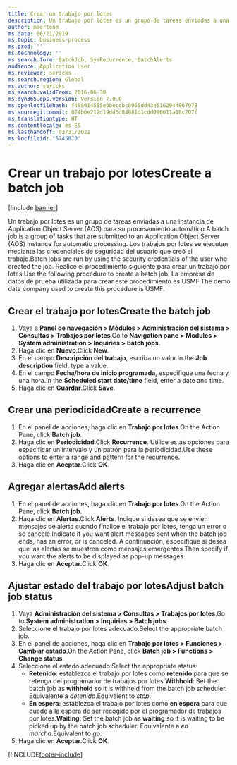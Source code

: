```yaml
---
title: Crear un trabajo por lotes
description: Un trabajo por lotes es un grupo de tareas enviadas a una instancia de Application Object Server (AOS) para su procesamiento automático.
author: maertenm
ms.date: 06/21/2019
ms.topic: business-process
ms.prod: ''
ms.technology: ''
ms.search.form: BatchJob, SysRecurrence, BatchAlerts
audience: Application User
ms.reviewer: sericks
ms.search.region: Global
ms.author: sericks
ms.search.validFrom: 2016-06-30
ms.dyn365.ops.version: Version 7.0.0
ms.openlocfilehash: f498014555e0beccbc8965dd43e5162944867978
ms.sourcegitcommit: 074b6e212d19dd5d84881d1cdd096611a18c207f
ms.translationtype: HT
ms.contentlocale: es-ES
ms.lasthandoff: 03/31/2021
ms.locfileid: "5745870"
---
```

# <a name="create-a-batch-job"></a><span data-ttu-id="68045-103">Crear un trabajo por lotes</span><span class="sxs-lookup"><span data-stu-id="68045-103">Create a batch job</span></span>

[!include [banner](../../includes/banner.md)]

<span data-ttu-id="68045-104">Un trabajo por lotes es un grupo de tareas enviadas a una instancia de Application Object Server (AOS) para su procesamiento automático.</span><span class="sxs-lookup"><span data-stu-id="68045-104">A batch job is a group of tasks that are submitted to an Application Object Server (AOS) instance for automatic processing.</span></span> <span data-ttu-id="68045-105">Los trabajos por lotes se ejecutan mediante las credenciales de seguridad del usuario que creó el trabajo.</span><span class="sxs-lookup"><span data-stu-id="68045-105">Batch jobs are run by using the security credentials of the user who created the job.</span></span> <span data-ttu-id="68045-106">Realice el procedimiento siguiente para crear un trabajo por lotes.</span><span class="sxs-lookup"><span data-stu-id="68045-106">Use the following procedure to create a batch job.</span></span> <span data-ttu-id="68045-107">La empresa de datos de prueba utilizada para crear este procedimiento es USMF.</span><span class="sxs-lookup"><span data-stu-id="68045-107">The demo data company used to create this procedure is USMF.</span></span>


## <a name="create-the-batch-job"></a><span data-ttu-id="68045-108">Crear el trabajo por lotes</span><span class="sxs-lookup"><span data-stu-id="68045-108">Create the batch job</span></span>
1. <span data-ttu-id="68045-109">Vaya a **Panel de navegación > Módulos > Administración del sistema > Consultas > Trabajos por lotes**.</span><span class="sxs-lookup"><span data-stu-id="68045-109">Go to **Navigation pane > Modules > System administration > Inquiries > Batch jobs**.</span></span>
2. <span data-ttu-id="68045-110">Haga clic en **Nuevo**.</span><span class="sxs-lookup"><span data-stu-id="68045-110">Click **New**.</span></span>
3. <span data-ttu-id="68045-111">En el campo **Descripción del trabajo**, escriba un valor.</span><span class="sxs-lookup"><span data-stu-id="68045-111">In the **Job description** field, type a value.</span></span>
4. <span data-ttu-id="68045-112">En el campo **Fecha/hora de inicio programada**, especifique una fecha y una hora.</span><span class="sxs-lookup"><span data-stu-id="68045-112">In the **Scheduled start date/time** field, enter a date and time.</span></span>
5. <span data-ttu-id="68045-113">Haga clic en **Guardar**.</span><span class="sxs-lookup"><span data-stu-id="68045-113">Click **Save**.</span></span>

## <a name="create-a-recurrence"></a><span data-ttu-id="68045-114">Crear una periodicidad</span><span class="sxs-lookup"><span data-stu-id="68045-114">Create a recurrence</span></span>
1. <span data-ttu-id="68045-115">En el panel de acciones, haga clic en **Trabajo por lotes**.</span><span class="sxs-lookup"><span data-stu-id="68045-115">On the Action Pane, click **Batch job**.</span></span>
2. <span data-ttu-id="68045-116">Haga clic en **Periodicidad**.</span><span class="sxs-lookup"><span data-stu-id="68045-116">Click **Recurrence**.</span></span> <span data-ttu-id="68045-117">Utilice estas opciones para especificar un intervalo y un patrón para la periodicidad.</span><span class="sxs-lookup"><span data-stu-id="68045-117">Use these options to enter a range and pattern for the recurrence.</span></span>  
3. <span data-ttu-id="68045-118">Haga clic en **Aceptar**.</span><span class="sxs-lookup"><span data-stu-id="68045-118">Click **OK**.</span></span>

## <a name="add-alerts"></a><span data-ttu-id="68045-119">Agregar alertas</span><span class="sxs-lookup"><span data-stu-id="68045-119">Add alerts</span></span>
1. <span data-ttu-id="68045-120">En el panel de acciones, haga clic en **Trabajo por lotes**.</span><span class="sxs-lookup"><span data-stu-id="68045-120">On the Action Pane, click **Batch job**.</span></span>
2. <span data-ttu-id="68045-121">Haga clic en **Alertas**.</span><span class="sxs-lookup"><span data-stu-id="68045-121">Click **Alerts**.</span></span> <span data-ttu-id="68045-122">Indique si desea que se envíen mensajes de alerta cuando finalice el trabajo por lotes, tenga un error o se cancele.</span><span class="sxs-lookup"><span data-stu-id="68045-122">Indicate if you want alert messages sent when the batch job ends, has an error, or is canceled.</span></span> <span data-ttu-id="68045-123">A continuación, especifique si desea que las alertas se muestren como mensajes emergentes.</span><span class="sxs-lookup"><span data-stu-id="68045-123">Then specify if you want the alerts to be displayed as pop-up messages.</span></span>   
3. <span data-ttu-id="68045-124">Haga clic en **Aceptar**.</span><span class="sxs-lookup"><span data-stu-id="68045-124">Click **OK**.</span></span>

## <a name="adjust-batch-job-status"></a><span data-ttu-id="68045-125">Ajustar estado del trabajo por lotes</span><span class="sxs-lookup"><span data-stu-id="68045-125">Adjust batch job status</span></span>
1. <span data-ttu-id="68045-126">Vaya **Administración del sistema > Consultas > Trabajos por lotes**.</span><span class="sxs-lookup"><span data-stu-id="68045-126">Go to **System administration > Inquiries > Batch jobs**.</span></span>
2. <span data-ttu-id="68045-127">Seleccione el trabajo por lotes adecuado.</span><span class="sxs-lookup"><span data-stu-id="68045-127">Select the appropriate batch job.</span></span>
3. <span data-ttu-id="68045-128">En el panel de acciones, haga clic en **Trabajo por lotes > Funciones > Cambiar estado**.</span><span class="sxs-lookup"><span data-stu-id="68045-128">On the Action Pane, click **Batch job > Functions > Change status**.</span></span>
4. <span data-ttu-id="68045-129">Seleccione el estado adecuado:</span><span class="sxs-lookup"><span data-stu-id="68045-129">Select the appropriate status:</span></span>
    - <span data-ttu-id="68045-130">**Retenido**: establezca el trabajo por lotes como **retenido** para que se retenga del programador de trabajos por lotes.</span><span class="sxs-lookup"><span data-stu-id="68045-130">**Withhold**: Set the batch job as **withhold** so it is withheld from the batch job scheduler.</span></span> <span data-ttu-id="68045-131">Equivalente a *detenido*.</span><span class="sxs-lookup"><span data-stu-id="68045-131">Equivalent to *stop*.</span></span>
    - <span data-ttu-id="68045-132">**En espera**: establezca el trabajo por lotes como **en espera** para que quede a la espera de ser recogido por el programador de trabajos por lotes.</span><span class="sxs-lookup"><span data-stu-id="68045-132">**Waiting**: Set the batch job as **waiting** so it is waiting to be picked up by the batch job scheduler.</span></span> <span data-ttu-id="68045-133">Equivalente a *en marcha*.</span><span class="sxs-lookup"><span data-stu-id="68045-133">Equivalent to *go*.</span></span>
5. <span data-ttu-id="68045-134">Haga clic en **Aceptar**.</span><span class="sxs-lookup"><span data-stu-id="68045-134">Click **OK**.</span></span>


[!INCLUDE[footer-include](../../../../includes/footer-banner.md)]